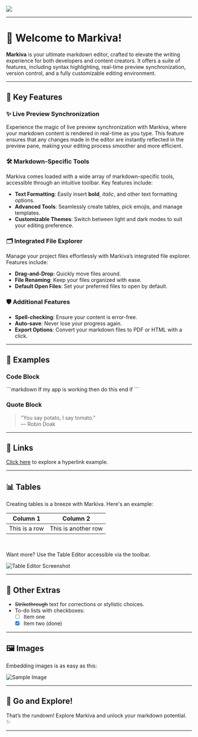 <img src="https://i.postimg.cc/rpkYdZzf/Screenshot-2024-08-17-000259.png"></img>

---

# 🎉 Welcome to **Markiva!** 

**Markiva** is your ultimate markdown editor, crafted to elevate the writing experience for both developers and content creators. It offers a suite of features, including syntax highlighting, real-time preview synchronization, version control, and a fully customizable editing environment.

---

## 🚀 Key Features

### ✨ Live Preview Synchronization
Experience the magic of live preview synchronization with Markiva, where your markdown content is rendered in real-time as you type. This feature ensures that any changes made in the editor are instantly reflected in the preview pane, making your editing process smoother and more efficient.

### 🛠️ Markdown-Specific Tools
Markiva comes loaded with a wide array of markdown-specific tools, accessible through an intuitive toolbar. Key features include:

- **Text Formatting**: Easily insert **bold**, *italic*, and other text formatting options.
- **Advanced Tools**: Seamlessly create tables, pick emojis, and manage templates.
- **Customizable Themes**: Switch between light and dark modes to suit your editing preference.

### 🗂️ Integrated File Explorer
Manage your project files effortlessly with Markiva’s integrated file explorer. Features include:

- **Drag-and-Drop**: Quickly move files around.
- **File Renaming**: Keep your files organized with ease.
- **Default Open Files**: Set your preferred files to open by default.

### 🛡️ Additional Features
- **Spell-checking**: Ensure your content is error-free.
- **Auto-save**: Never lose your progress again.
- **Export Options**: Convert your markdown files to PDF or HTML with a click.

---

## 📝 Examples

### Code Block

\```markdown
If my app is working
then
  do this
end if
\```

### Quote Block

> "You say potato, I say tomato."  
> — Robin Doak

---

## 🔗 Links

[Click here](https://github.com/skillerious) to explore a hyperlink example.

---

## 📊 Tables

Creating tables is a breeze with Markiva. Here's an example:

| **Column 1**    | **Column 2**    |
|-----------------|-----------------|
| This is a row   | This is another row|

<br />

Want more? Use the Table Editor accessible via the toolbar.

![Table Editor Screenshot](https://i.postimg.cc/DzTGcvyr/Screenshot-2024-08-16-200147.png)

---

## 🌟 Other Extras

- ~~Strikethrough~~ text for corrections or stylistic choices.
- To-do lists with checkboxes:
  - [ ] Item one
  - [x] Item two (done)

---

## 🖼️ Images

Embedding images is as easy as this:

![Sample Image](https://lh3.googleusercontent.com/86arOE_jc_FYR6_mPbeXrzWB4LwvgCRWPGXbbftgG4_zAjY05ajbmq3xiG0Xc_uYCoTccikGvLdo5WIlofH5pmySn1VRejqngh2pwDLquiLJYayCOJKUrZKFnOwmSxKzQqqOM1y5o42TPk6LYR1vbPjrEPx3dQIUEwS4IPRjzt3JdPZT32TkqCECm-PoQtsBAPnyN6g46PbiyD9fblgzuBcT2xuO1AaZgOkR53bom8ATCBkDgcYT_mnsxWuxLGp6cNFUR4lWBFKyYkYJWJY--KmIVCWDDoJ3SxwjimGjwRG-X2Qu3AP4wa6tRazHuBo3a8IOofm6f5arSRdpVy4AaXoacTPz8TSkcofA0YaIttHpek1Gi5v1yMSbi5mHV6Mfv4lyczXPp8c5iNR7IFPvgMz1BiCETTxNwSvDjb2JCN94_256Fzejrs-Dk-kMYeCCYQh2Zd_lt9xiEQDgZ5gufdpxxM9xDiP447vrOqKbBMcAS_6hu43EwRi97ILAhBpS3QLP-4WhKf4GHauWqML_EcBvhszB-6T1iGeCWvpAT9jZVDVgekalBvLZiZNoy5Ow9QlnHA=w1827-h711-no-tmp.jpg)

---

## 🎉 Go and Explore!

That’s the rundown! Explore Markiva and unlock your markdown potential. ✨

---
